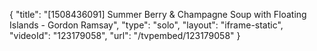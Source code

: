 {
    "title": "[1508436091] Summer Berry & Champagne Soup with Floating Islands - Gordon Ramsay",
    "type": "solo",
    "layout": "iframe-static",
    "videoId": "123179058",
    "url": "\/tvpembed\/123179058"
}